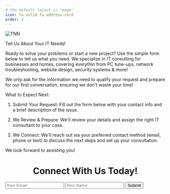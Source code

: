 ```yaml
---
# the default layout is 'page'
icon: fa-solid fa-address-card
order: 3
---
```

![TNN](https://iili.io/Kef1X6l.png)

Tell Us About Your IT Needs!

Ready to solve your problems or start a new project? Use the simple form below to tell us what you need. We specialize in IT consulting for businesses and homes, covering everythin from PC tune-ups, network troubleshooting, website design, security systems & more!

We only ask for the information we need to qualify your request and prepare for our first conversation, ensuring we don't waste your time!

What to Expect Next:

  1. Submit Your Request: Fill out the form below with your contact info and a brief description of the issue.

  2. We Review & Prepare: We'll review your details and assign the right IT consultant to your case.

  3. We Connect: We'll reach out via your preferred contact method (email, phone or text) to discuss the next steps and set up your consultation.

We look forward to assisting you!

<center>
  <h1>Connect With Us Today!</h1>
</center>
<form accept-charset="UTF-8" action="https://formkeep.com/f/b820baae09a36bfcc1c261640467622b" method="POST">
  <input type="email" name="email" placeholder="Your Email">
  <input type="text" name="name" placeholder="Your Name">
  <input type="hidden" name="utf8" value="✓">
  <button type="submit">Submit</button>
</form>

